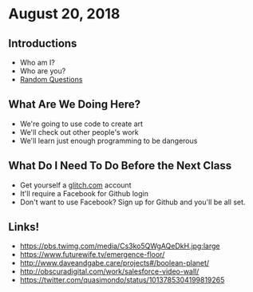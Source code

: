 # August 20, 2018

## Introductions

- Who am I?
- Who are you?
- [Random Questions](http://students.washington.edu/ejslager/random-generator/)

## What Are We Doing Here?

- We're going to use code to create art
- We'll check out other people's work
- We'll learn just enough programming to be dangerous

## What Do I Need To Do Before the Next Class

- Get yourself a [glitch.com](http://glitch.com) account
- It'll require a Facebook for Github login
- Don't want to use Facebook? Sign up for Github and you'll be all set.

## Links!

- https://pbs.twimg.com/media/Cs3ko5QWgAQeDkH.jpg:large
- https://www.futurewife.tv/emergence-floor/
- http://www.daveandgabe.care/projects#/boolean-planet/
- http://obscuradigital.com/work/salesforce-video-wall/
- https://twitter.com/quasimondo/status/1013785304199819265
